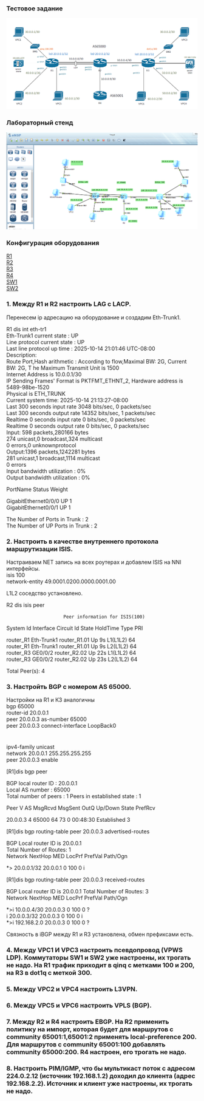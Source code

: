 ### Тестовое задание

![](Test.PNG)  

### Лабораторный стенд

![](Topology.PNG)  

### Конфигурация оборудования  

[R1](../FregatA/Configs/R1.txt)  
[R2](../FregatA/Configs/R2.txt)  
[R3](../FregatA/Configs/R3.txt)  
[R4](../FregatA/Configs/R4.txt)  
[SW1](../FregatA/Configs/SW1.txt)  
[SW2](../FregatA/Configs/SW2.txt)  


### 1. Между R1 и R2 настроить LAG с LACP.  
Перенесем ip адресацию на оборудование и создадим Eth-Trunk1.  

R1 dis int eth-tr1  
Eth-Trunk1 current state : UP  
Line protocol current state : UP    
Last line protocol up time : 2025-10-14 21:01:46 UTC-08:00  
Description:  
Route Port,Hash arithmetic : According to flow,Maximal BW: 2G, Current BW: 2G, T
he Maximum Transmit Unit is 1500  
Internet Address is 10.0.0.1/30  
IP Sending Frames' Format is PKTFMT_ETHNT_2, Hardware address is 5489-98be-1520   
Physical is ETH_TRUNK  
Current system time: 2025-10-14 21:13:27-08:00  
    Last 300 seconds input rate 3048 bits/sec, 0 packets/sec  
    Last 300 seconds output rate 14352 bits/sec, 1 packets/sec  
    Realtime 0 seconds input rate 0 bits/sec, 0 packets/sec  
    Realtime 0 seconds output rate 0 bits/sec, 0 packets/sec  
    Input: 598 packets,280166 bytes  
           274 unicast,0 broadcast,324 multicast  
           0 errors,0 unknownprotocol  
    Output:1396 packets,1242281 bytes  
           281 unicast,1 broadcast,1114 multicast  
           0 errors  
    Input bandwidth utilization  :    0%  
    Output bandwidth utilization :    0%  
 
PortName                      Status      Weight  

GigabitEthernet0/0/0          UP          1  
GigabitEthernet0/0/1          UP          1  

The Number of Ports in Trunk : 2  
The Number of UP Ports in Trunk : 2  



### 2. Настроить в качестве внутреннего протокола маршрутизации ISIS.  

Настраиваем NET запись на всех роутерах и добавлем ISIS на NNI интерфейсы.  
isis 100  
 network-entity 49.0001.0200.0000.0001.00  

L1L2 соседство установлено.

 R2 dis isis peer

                         Peer information for ISIS(100)  

  System Id     Interface          Circuit Id       State HoldTime Type     PRI  

router_R1       Eth-Trunk1         router_R1.01      Up   9s       L1(L1L2) 64   
router_R1       Eth-Trunk1         router_R1.01      Up   9s       L2(L1L2) 64   
router_R3       GE0/0/2            router_R2.02      Up   22s      L1(L1L2) 64   
router_R3       GE0/0/2            router_R2.02      Up   23s      L2(L1L2) 64   

Total Peer(s): 4  

### 3. Настройть BGP с номером AS 65000.  
Настройки на R1 и К3 аналогичны  
bgp 65000  
 router-id 20.0.0.1  
 peer 20.0.0.3 as-number 65000  
 peer 20.0.0.3 connect-interface LoopBack0  
 #
 ipv4-family unicast  
  network 20.0.0.1 255.255.255.255  
  peer 20.0.0.3 enable  


[R1]dis bgp peer  

 BGP local router ID : 20.0.0.1  
 Local AS number : 65000  
 Total number of peers : 1		  Peers in established state : 1  

  Peer            V          AS  MsgRcvd  MsgSent  OutQ  Up/Down       State PrefRcv  

  20.0.0.3        4       65000       64       73     0 00:48:30 Established      3  

  [R1]dis bgp routing-table peer 20.0.0.3 advertised-routes  

 BGP Local router ID is 20.0.0.1   
 Total Number of Routes: 1  
      Network            NextHop        MED        LocPrf    PrefVal Path/Ogn  

 *>   20.0.0.1/32        20.0.0.1        0          100        0      i  

[R1]dis bgp routing-table peer 20.0.0.3 received-routes   

 BGP Local router ID is 20.0.0.1 
 Total Number of Routes: 3  
      Network            NextHop        MED        LocPrf    PrefVal Path/Ogn  

 *>i  10.0.0.4/30        20.0.0.3        0          100        0      ?  
   i  20.0.0.3/32        20.0.0.3        0          100        0      i  
 *>i  192.168.2.0        20.0.0.3        0          100        0      ?  

 Связность в iBGP между R1 и R3 установлена, обмен префиксами есть.  

### 4. Между VPC1 И VPC3 настроить псевдопровод (VPWS LDP). Коммутаторы SW1 и SW2 уже настроены, их трогать не надо. На R1 трафик приходит в qinq с метками 100 и 200, на R3 в dot1q с меткой 300.



### 5. Между VPC2 и VPC4 настроить L3VPN.  


### 6. Между VPC5 и VPC6 настроить VPLS (BGP).  

### 7. Между R2 и R4 настроить EBGP. На R2 применить политику на импорт, которая будет для маршрутов с community 65001:1,65001:2 применять local-preference 200.  Для маршрутов с community 65001:100 добавлять community 65000:200. R4 настроен, его трогать не надо.  

### 8. Настроить PIM/IGMP, что бы мультикаст поток с адресом 224.0.2.12 (источник 192.168.1.2) доходил до клиента (адрес 192.168.2.2). Источник и клиент уже настроены, их трогать не надо.


